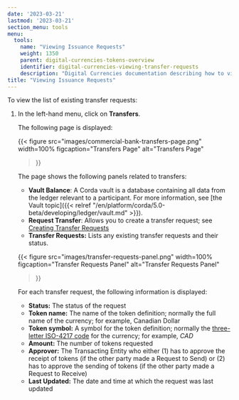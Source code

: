 ```yaml
---
date: '2023-03-21'
lastmod: '2023-03-21'
section_menu: tools
menu:
  tools:
    name: "Viewing Issuance Requests"
    weight: 1350
    parent: digital-currencies-tokens-overview
    identifier: digital-currencies-viewing-transfer-requests
    description: "Digital Currencies documentation describing how to view transfer requests via the GUI"
title: "Viewing Issuance Requests"
---
```


To view the list of existing transfer requests:

1. In the left-hand menu, click on **Transfers**.

   The following page is displayed:
   
   {{< 
      figure
	  src="images/commercial-bank-transfers-page.png"
      width=100%
	  figcaption="Transfers Page"
	  alt="Transfers Page"
   >}}

   The page shows the following panels related to transfers:

   * **Vault Balance**: A Corda vault is a database containing all data from the ledger relevant to a participant. For more information, see [the Vault topic]({{< relref "/en/platform/corda/5.0-beta/developing/ledger/vault.md" >}}).
   * **Request Transfer**: Allows you to create a transfer request; see [Creating Transfer Requests](creating-transfer-requests.md)
   * **Transfer Requests:** Lists any existing transfer requests and their status.
  
   {{< 
      figure
	  src="images/transfer-requests-panel.png"
      width=100%
	  figcaption="Transfer Requests Panel"
	  alt="Transfer Requests Panel"
   >}}
   
   For each transfer request, the following information is displayed:
   
   * **Status:** The status of the request
   * **Token name:** The name of the token definition; normally the full name of the currency; for example, Canadian Dollar
   * **Token symbol:** A symbol for the token definition; normally the [three-letter ISO-4217 code](https://en.wikipedia.org/wiki/ISO_4217) for the currency; for example, *CAD*
   * **Amount:** The number of tokens requested
   * **Approver:** The Transacting Entity who either (1) has to approve the receipt of tokens (if the other party made a Request to Send) or (2) has to approve the sending of tokens (if the other party made a Request to Receive)
   * **Last Updated:** The date and time at which the request was last updated
